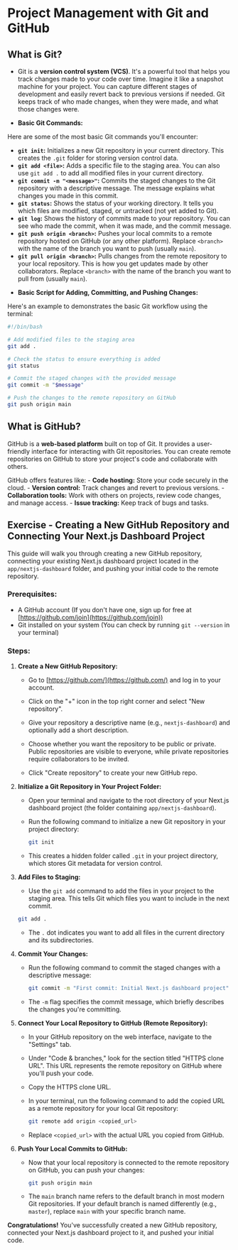 # Project Management with Git and GitHub

## What is Git?

- Git is a **version control system (VCS)**. It's a powerful tool that helps you track changes made to your code over time. Imagine it like a snapshot machine for your project. You can capture different stages of development and easily revert back to previous versions if needed. Git keeps track of who made changes, when they were made, and what those changes were. 

- **Basic Git Commands:**

Here are some of the most basic Git commands you'll encounter:

* **`git init`:** Initializes a new Git repository in your current directory. This creates the `.git` folder for storing version control data.
* **`git add <file>`:** Adds a specific file to the staging area. You can also use `git add .` to add all modified files in your current directory.
* **`git commit -m "<message>"`:** Commits the staged changes to the Git repository with a descriptive message. The message explains what changes you made in this commit.
* **`git status`:** Shows the status of your working directory. It tells you which files are modified, staged, or untracked (not yet added to Git).
* **`git log`:** Shows the history of commits made to your repository. You can see who made the commit, when it was made, and the commit message.
* **`git push origin <branch>`:** Pushes your local commits to a remote repository hosted on GitHub (or any other platform). Replace `<branch>` with the name of the branch you want to push (usually `main`).
* **`git pull origin <branch>`:** Pulls changes from the remote repository to your local repository. This is how you get updates made by other collaborators. Replace `<branch>` with the name of the branch you want to pull from (usually `main`).

- **Basic Script for Adding, Committing, and Pushing Changes:**

Here's an example to demonstrates the basic Git workflow using the terminal:

```bash
#!/bin/bash

# Add modified files to the staging area
git add .

# Check the status to ensure everything is added
git status

# Commit the staged changes with the provided message
git commit -m "$message"

# Push the changes to the remote repository on GitHub
git push origin main
```

## What is GitHub?

GitHub is a **web-based platform** built on top of Git.  It provides a user-friendly interface for interacting with Git repositories. You can create remote repositories on GitHub to store your project's code and collaborate with others. 

GitHub offers features like:
    - **Code hosting:** Store your code securely in the cloud.
    - **Version control:** Track changes and revert to previous versions.
    - **Collaboration tools:** Work with others on projects, review code changes, and manage access.
    - **Issue tracking:** Keep track of bugs and tasks.

## Exercise - Creating a New GitHub Repository and Connecting Your Next.js Dashboard Project

This guide will walk you through creating a new GitHub repository, connecting your existing Next.js dashboard project located in the `app/nextjs-dashboard` folder, and pushing your initial code to the remote repository.

### Prerequisites:

* A GitHub account (If you don't have one, sign up for free at [https://github.com/join](https://github.com/join))
* Git installed on your system (You can check by running `git --version` in your terminal)

### Steps:

1. **Create a New GitHub Repository:**

   - Go to [https://github.com/](https://github.com/) and log in to your account.
   - Click on the "+" icon in the top right corner and select "New repository".

   - Give your repository a descriptive name (e.g., `nextjs-dashboard`) and optionally add a short description.
   - Choose whether you want the repository to be public or private. Public repositories are visible to everyone, while private repositories require collaborators to be invited.
   - Click "Create repository" to create your new GitHub repo.

2. **Initialize a Git Repository in Your Project Folder:**

   - Open your terminal and navigate to the root directory of your Next.js dashboard project (the folder containing `app/nextjs-dashboard`).

   - Run the following command to initialize a new Git repository in your project directory:

     ```bash
     git init
     ```

   - This creates a hidden folder called `.git` in your project directory, which stores Git metadata for version control.

3. **Add Files to Staging:**

   - Use the `git add` command to add the files in your project to the staging area. This tells Git which files you want to include in the next commit.

   ```bash
   git add .
   ```

   - The `.` dot indicates you want to add all files in the current directory and its subdirectories.

4. **Commit Your Changes:**

   - Run the following command to commit the staged changes with a descriptive message:

     ```bash
     git commit -m "First commit: Initial Next.js dashboard project"
     ```

   - The `-m` flag specifies the commit message, which briefly describes the changes you're committing.

5. **Connect Your Local Repository to GitHub (Remote Repository):**

   - In your GitHub repository on the web interface, navigate to the "Settings" tab.
   - Under "Code & branches," look for the section titled "HTTPS clone URL". This URL represents the remote repository on GitHub where you'll push your code.

   - Copy the HTTPS clone URL.

   - In your terminal, run the following command to add the copied URL as a remote repository for your local Git repository:

     ```bash
     git remote add origin <copied_url>
     ```

   - Replace `<copied_url>` with the actual URL you copied from GitHub.

6. **Push Your Local Commits to GitHub:**

   - Now that your local repository is connected to the remote repository on GitHub, you can push your changes:

     ```bash
     git push origin main
     ```

   - The `main` branch name refers to the default branch in most modern Git repositories. If your default branch is named differently (e.g., `master`), replace `main` with your specific branch name.

**Congratulations!** You've successfully created a new GitHub repository, connected your Next.js dashboard project to it, and pushed your initial code.

